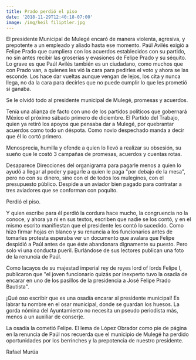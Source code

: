 ```yaml
---
title: Prado perdió el piso
date: '2018-11-29T12:40:18-07:00'
image: /img/heil filiptler.jpg
---
```

El presidente Municipal de Mulegé encaró de manera violenta, agresiva, y prepotente a un empleado y aliado hasta ese momento. Paúl Avilés exigió a Felipe Prado que cumpliera con los acuerdos establecidos con su partido, no sin antes recibir las groserías y evasiones de Felipe Prado y su séquito. Lo grave es que Paúl Avilés también es un ciudadano, como muchos que con Prado van, a quienes les vió la cara para pedirles el voto y ahora se las esconde. Los hace dar vueltas aunque vengan de lejos, los cita y nunca llega, no da la cara para decirles que no puede cumplir lo que les prometió si ganaba.

Se le olvidó todo al presidente municipal de Mulegé, promesas y acuerdos.

Tenía una alianza de facto con uno de los partidos políticos que gobernará México el próximo sábado primero de diciembre. El Partido del Trabajo, quien ya retiró los apoyos que pensaba dar a Mulegé, por quebrantar acuerdos como todo un déspota. Como novio despechado manda a decir que él lo cortó primero.

Menosprecia, humilla y ofende a quien lo llevó a realizar su obsesión, su sueño que le costó 3 campañas de promesas, acuerdos y cuentas rotas.

Desaparece Direcciones del organigrama para pagarle menos a quien lo ayudó a llegar al poder y pagarle a quien le paga "por debajo de la mesa", pero no con su dinero, sino con el de todos los muleginos, con el presupuesto público. Despide a un aviador bien pagado para contratar a tres aviadores que se conforman con poquito.

Perdió el piso.

Y quien escribe para él perdió la cordura hace mucho, la congruencia no la conoce, y ahora ya ni en sus textos, escriben que nadie se los contó, y en el mismo escrito manifiestan que el presidente les contó lo sucedido. Como hizo firmar hojas en blanco y su renuncia a los funcionarios antes de tomarles protesta esperaba ver un documento que avalara que Felipe despidió a Paúl antes de que éste abandonara dignamente su puesto. Pero solo vi una conducta pueril. Burlándose de sus lectores publican una foto de la renuncia de Paúl.

Como lacayos de su majestad imperial rey de reyes lord of lords Felipe I, publicaron que "el joven funcionario quizás por inexperto tuvo la osadía de encarar en uno de los pasillos de la presidencia a José Felipe Prado Bautista".

¡Qué oso escribir que es una osadía encarar al presidente municipal! Es labrar tu nombre en el osar municipal, donde se guardan los huesos. La gorda nómina del Ayuntamiento no necesita un pseudo periodista más, menos a un auxiliar de conserje.

La osadía la cometió Felipe. El lema de López Obrador como pie de página en la renuncia de Paúl nos recuerda que el municipio de Mulegé ha perdido oportunidades por los berrinches y la prepotencia de nuestro presidente.

Rafael Murúa
